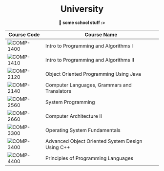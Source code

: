 <div align="center">
<h1>University</h1>
<b>🏫 some school stuff :></b>
 

| Course Code | Course Name |
| ----------- | ----------- |
| ![COMP-1400](https://github.com/AnthonyN3/school/tree/master/COMP-1400) | Intro to Programming and Algorithms I |
| ![COMP-1410](https://github.com/AnthonyN3/school/tree/master/COMP-1410) | Intro to Programming and Algorithms II |
| ![COMP-2120](https://github.com/AnthonyN3/school/tree/master/COMP-2120) | Object Oriented Programming Using Java |
| ![COMP-2140](https://github.com/AnthonyN3/school/tree/master/COMP-2140) | Computer Languages, Grammars and Translators 
| ![COMP-2560](https://github.com/AnthonyN3/school/tree/master/COMP-2560) | System Programming |
| ![COMP-2660](https://github.com/AnthonyN3/school/tree/master/COMP-2660) | Computer Architecture II |
| ![COMP-3300](https://github.com/AnthonyN3/school/tree/master/COMP-3300) | Operating System Fundamentals |
| ![COMP-3400](https://github.com/AnthonyN3/school/tree/master/COMP-3400) | Advanced Object Oriented System Design Using C++ |
| ![COMP-4400](https://github.com/AnthonyN3/school/tree/master/COMP-4400) | Principles of Programming Languages |

</div>
